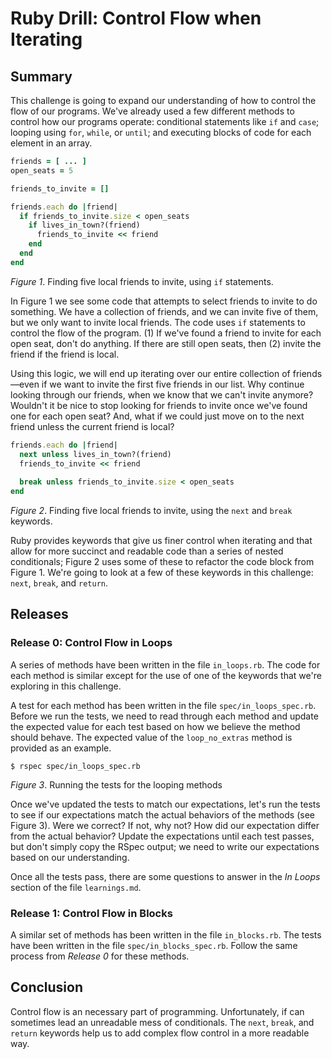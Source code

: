 # Ruby Drill: Control Flow when Iterating

## Summary
This challenge is going to expand our understanding of how to control the flow of our programs.  We've already used a few different methods to control how our programs operate:  conditional statements like `if` and `case`; looping using `for`, `while`, or `until`; and executing blocks of code for each element in an array.

```ruby
friends = [ ... ]
open_seats = 5

friends_to_invite = []

friends.each do |friend|
  if friends_to_invite.size < open_seats
    if lives_in_town?(friend)
      friends_to_invite << friend
    end
  end
end
```
*Figure 1*. Finding five local friends to invite, using `if` statements.

In Figure 1 we see some code that attempts to select friends to invite to do something.  We have a collection of friends, and we can invite five of them, but we only want to invite local friends.  The code uses `if` statements to control the flow of the program.  (1) If we've found a friend to invite for each open seat, don't do anything.  If there are still open seats, then (2) invite the friend if the friend is local.

Using this logic, we will end up iterating over our entire collection of friends—even if we want to invite the first five friends in our list.  Why continue looking through our friends, when we know that we can't invite anymore?  Wouldn't it be nice to stop looking for friends to invite once we've found one for each open seat?  And, what if we could just move on to the next friend unless the current friend is local?

```ruby
friends.each do |friend|
  next unless lives_in_town?(friend)
  friends_to_invite << friend
  
  break unless friends_to_invite.size < open_seats
end
```
*Figure 2*. Finding five local friends to invite, using the `next` and `break` keywords.

Ruby provides keywords that give us finer control when iterating and that allow for more succinct and readable code than a series of nested conditionals; Figure 2 uses some of these to refactor the code block from Figure 1.  We're going to look at a few of these keywords in this challenge:  `next`, `break`, and `return`.


## Releases
### Release 0: Control Flow in Loops
A series of methods have been written in the file `in_loops.rb`.  The code for each method is similar except for the use of one of the keywords that we're exploring in this challenge.

A test for each method has been written in the file `spec/in_loops_spec.rb`.  Before we run the tests, we need to read through each method and update the expected value for each test based on how we believe the method should behave.  The expected value of the `loop_no_extras` method is provided as an example.

```
$ rspec spec/in_loops_spec.rb
```
*Figure 3*.  Running the tests for the looping methods

Once we've updated the tests to match our expectations, let's run the tests to see if our expectations match the actual behaviors of the methods (see Figure 3).  Were we correct?  If not, why not?  How did our expectation differ from the actual behavior?  Update the expectations until each test passes, but don't simply copy the RSpec output; we need to write our expectations based on our understanding.

Once all the tests pass, there are some questions to answer in the *In Loops* section of the file `learnings.md`.


### Release 1: Control Flow in Blocks
A similar set of methods has been written in the file `in_blocks.rb`.  The tests have been written in the file `spec/in_blocks_spec.rb`.  Follow the same process from *Release 0* for these methods.


## Conclusion
Control flow is an necessary part of programming.  Unfortunately, if can sometimes lead an unreadable mess of conditionals.  The `next`, `break`, and `return` keywords help us to add complex flow control in a more readable way.
